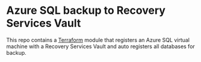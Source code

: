 # Azure SQL backup to Recovery Services Vault

This repo contains a [Terraform](https://www.terraform.io/) module that registers an Azure SQL virtual machine with a Recovery Services Vault and auto registers all databases for backup.
